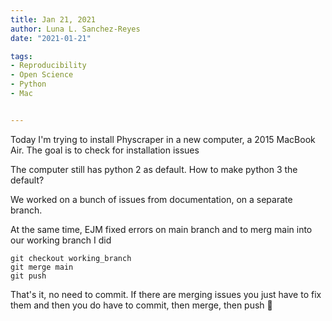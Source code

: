 ```yaml
---
title: Jan 21, 2021
author: Luna L. Sanchez-Reyes
date: "2021-01-21"

tags:
- Reproducibility
- Open Science
- Python
- Mac


---
```


Today I'm trying to install Physcraper in a new computer, a 2015 MacBook Air.
The goal is to check for installation issues

The computer still has python 2 as default.
How to make python 3 the default?


We worked on a bunch of issues from documentation, on a separate branch.

At the same time, EJM fixed errors on main branch and to merg main into our working branch I did

```
git checkout working_branch
git merge main
git push
```

That's it, no need to commit.
If there are merging issues you just have to fix them and then you do have to commit, then merge, then push :star2:




